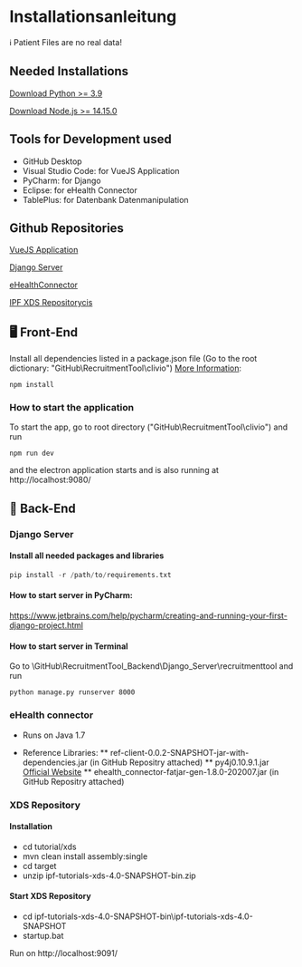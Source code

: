 # Installationsanleitung

ℹ️ Patient Files are no real data!

## Needed Installations

[Download Python >= 3.9](https://www.python.org/downloads/)

[Download Node.js >= 14.15.0](https://nodejs.org/en/download/)


## Tools for Development used

* GitHub Desktop
* Visual Studio Code: for VueJS Application
* PyCharm: for Django
* Eclipse: for eHealth Connector
* TablePlus: for Datenbank Datenmanipulation

## Github Repositories

[VueJS Application](https://github.com/raikm/RecruitmentTool)

[Django Server](https://github.com/raikm/RecruitmentTool_Backend)

[eHealthConnector](https://github.com/raikm/eHealthConnectorMiniAPI)

[IPF XDS Repositorycis](https://github.com/oehf/ipf.git)


## 🖥 Front-End

Install all dependencies listed in a package.json file (Go to the root dictionary: "GitHub\RecruitmentTool\clivio") [More Information](https://www.jetbrains.com/help/webstorm/installing-and-removing-external-software-using-node-package-manager.html#ws_installing_and_upgrading_packages):

```none
npm install
```

### How to start the application

To start the app, go to root directory ("GitHub\RecruitmentTool\clivio") and run

```none
npm run dev
```

and the electron application starts and is also running at http://localhost:9080/

## 🧮 Back-End

### Django Server

#### Install all needed packages and libraries

```py
pip install -r /path/to/requirements.txt
```

#### How to start server in PyCharm: 

https://www.jetbrains.com/help/pycharm/creating-and-running-your-first-django-project.html

#### How to start server in Terminal
Go to \GitHub\RecruitmentTool_Backend\Django_Server\recruitmenttool and run

```
python manage.py runserver 8000
```

### eHealth connector

* Runs on Java 1.7

* Reference Libraries:
** ref-client-0.0.2-SNAPSHOT-jar-with-dependencies.jar (in GitHub Repositry attached)
** py4j0.10.9.1.jar [Official Website](https://www.py4j.org/download.html)
** ehealth_connector-fatjar-gen-1.8.0-202007.jar (in GitHub Repositry attached)

### XDS Repository

#### Installation
* cd tutorial/xds
* mvn clean install assembly:single
* cd target
* unzip ipf-tutorials-xds-4.0-SNAPSHOT-bin.zip

#### Start XDS Repository
* cd ipf-tutorials-xds-4.0-SNAPSHOT-bin\ipf-tutorials-xds-4.0-SNAPSHOT
* startup.bat

Run on http://localhost:9091/
